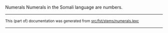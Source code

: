 Numerals
Numerals in the Somali language are numbers.

* * *

<small>This (part of) documentation was generated from [src/fst/stems/numerals.lexc](https://github.com/giellalt/lang-som/blob/main/src/fst/stems/numerals.lexc)</small>

---

